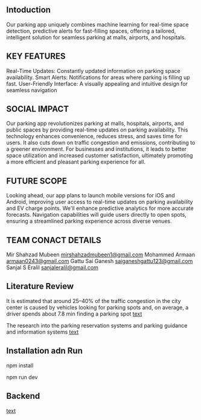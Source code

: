 ## Intoduction

Our parking app uniquely combines machine learning for real-time space detection, predictive alerts for fast-filling spaces, offering a tailored, intelligent solution for seamless parking at malls, airports, and hospitals.

## KEY FEATURES

Real-Time Updates: Constantly updated information on parking space availability.
Smart Alerts: Notifications for areas where parking is filling up fast.
User-Friendly Interface: A visually appealing and intuitive design for seamless navigation

## SOCIAL IMPACT

Our parking app revolutionizes parking at malls, hospitals, airports, and public spaces by providing real-time updates on parking availability. This technology enhances convenience, reduces stress, and saves time for users. It also cuts down on traffic congestion and emissions, contributing to a greener environment. For businesses and institutions, it leads to better space utilization and increased customer satisfaction, ultimately promoting a more efficient and pleasant parking experience for all.

## FUTURE SCOPE

Looking ahead, our app plans to launch mobile versions for iOS and Android, improving user access to real-time updates on parking availability and EV charge points. We'll enhance predictive analytics for more accurate forecasts. Navigation capabilities will guide users directly to open spots, ensuring a streamlined parking experience across diverse venues.

## TEAM CONACT DETAILS

Mir Shahzad Mubeen   mirshahzadmubeen1@gmail.com
Mohammed Armaan      armaan0243@gmail.com
Gattu Sai Ganesh     saiganeshgattu123@gmail.com
Sanjal S Eralil      sanjaleralil@gmail.com

 
 ## Literature Review

It is estimated that around 25–40% of the traffic congestion in the city center is caused by vehicles looking for parking spots and, on average, a driver spends about 7.8 min finding a parking spot
[text](https://www.mdpi.com/1424-8220/21/9/3148#:~:text=MDVRP%20used%20a%20Time%2DDependent,travel%20time%20for%20all%20drivers.)

The research into the parking reservation systems and parking guidance and information systems
[text](https://www.mdpi.com/2624-6511/4/2/32)


## Installation adn Run

npm install

npm run dev


## Backend 

[text](https://github.com/cernoalpha/PARK_AI_BACKEND.git)